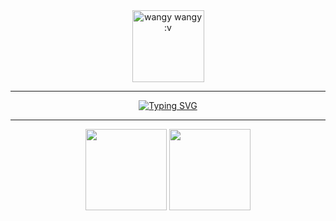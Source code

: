 <div align="center">
  <img 
    height=115 
    align="center" 
    src="https://count.getloli.com/get/@:Shafwan-8?theme=rule34" 
    title="wangy wangy :v" 
  />
</div>

<hr />
<p align="center">
  <a href="https://git.io/typing-svg">
  <img 
    src="https://readme-typing-svg.demolab.com?font=Fira+Code&weight=500&size=28&pause=2500&color=70A5FD&center=true&vCenter=true&width=435&lines=Suramat+Datang+:3" 
    alt="Typing SVG" />
  </a>
</p>
<hr />

<div align="center">
  <img 
    height=130 
    src="https://github-readme-stats.vercel.app/api?username=Shafwan-8&show_icons=true&theme=merko&rank_icon=github" 
  />
  <img 
    height=130 
    src="https://github-readme-stats.vercel.app/api/top-langs/?username=Shafwan-8&layout=compact&theme=merko" 
  />

</div>
